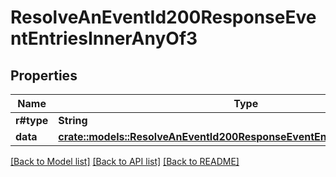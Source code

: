 # ResolveAnEventId200ResponseEventEntriesInnerAnyOf3

## Properties

Name | Type | Description | Notes
------------ | ------------- | ------------- | -------------
**r#type** | **String** |  | 
**data** | [**crate::models::ResolveAnEventId200ResponseEventEntriesInnerAnyOf3Data**](Resolve_an_Event_ID_200_response_event_entries_inner_anyOf_3_data.md) |  | 

[[Back to Model list]](../README.md#documentation-for-models) [[Back to API list]](../README.md#documentation-for-api-endpoints) [[Back to README]](../README.md)


